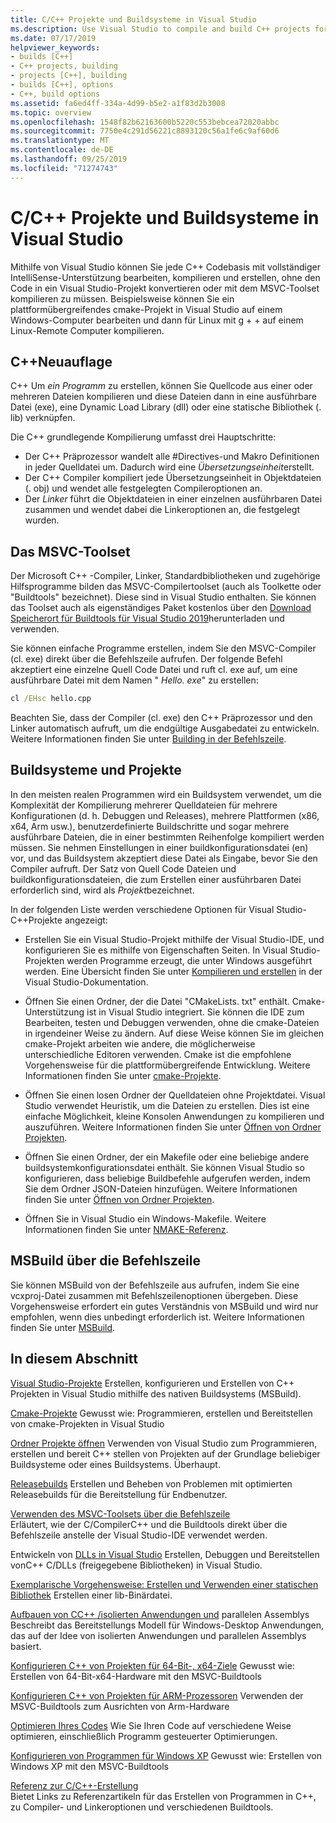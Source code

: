 ```yaml
---
title: C/C++ Projekte und Buildsysteme in Visual Studio
ms.description: Use Visual Studio to compile and build C++ projects for Windows, ARM or Linux based on any project system.
ms.date: 07/17/2019
helpviewer_keywords:
- builds [C++]
- C++ projects, building
- projects [C++], building
- builds [C++], options
- C++, build options
ms.assetid: fa6ed4ff-334a-4d99-b5e2-a1f83d2b3008
ms.topic: overview
ms.openlocfilehash: 1548f82b62163600b5220c553bebcea72020abbc
ms.sourcegitcommit: 7750e4c291d56221c8893120c56a1fe6c9af60d6
ms.translationtype: MT
ms.contentlocale: de-DE
ms.lasthandoff: 09/25/2019
ms.locfileid: "71274743"
---
```

# <a name="cc-projects-and-build-systems-in-visual-studio"></a>C/C++ Projekte und Buildsysteme in Visual Studio

Mithilfe von Visual Studio können Sie jede C++ Codebasis mit vollständiger IntelliSense-Unterstützung bearbeiten, kompilieren und erstellen, ohne den Code in ein Visual Studio-Projekt konvertieren oder mit dem MSVC-Toolset kompilieren zu müssen. Beispielsweise können Sie ein plattformübergreifendes cmake-Projekt in Visual Studio auf einem Windows-Computer bearbeiten und dann für Linux mit g + + auf einem Linux-Remote Computer kompilieren.

## <a name="c-compilation"></a>C++Neuauflage

C++ Um *ein Programm* zu erstellen, können Sie Quellcode aus einer oder mehreren Dateien kompilieren und diese Dateien dann in eine ausführbare Datei (exe), eine Dynamic Load Library (dll) oder eine statische Bibliothek (. lib) verknüpfen. 

Die C++ grundlegende Kompilierung umfasst drei Hauptschritte:

- Der C++ Präprozessor wandelt alle #Directives-und Makro Definitionen in jeder Quelldatei um. Dadurch wird eine *Übersetzungseinheit*erstellt.
- Der C++ Compiler kompiliert jede Übersetzungseinheit in Objektdateien (. obj) und wendet alle festgelegten Compileroptionen an.
- Der *Linker* führt die Objektdateien in einer einzelnen ausführbaren Datei zusammen und wendet dabei die Linkeroptionen an, die festgelegt wurden. 

## <a name="the-msvc-toolset"></a>Das MSVC-Toolset

Der Microsoft C++ -Compiler, Linker, Standardbibliotheken und zugehörige Hilfsprogramme bilden das MSVC-Compilertoolset (auch als Toolkette oder "Buildtools" bezeichnet). Diese sind in Visual Studio enthalten. Sie können das Toolset auch als eigenständiges Paket kostenlos über den [Download Speicherort für Buildtools für Visual Studio 2019](https://visualstudio.microsoft.com/downloads/#build-tools-for-visual-studio-2019)herunterladen und verwenden.

Sie können einfache Programme erstellen, indem Sie den MSVC-Compiler (cl. exe) direkt über die Befehlszeile aufrufen. Der folgende Befehl akzeptiert eine einzelne Quell Code Datei und ruft cl. exe auf, um eine ausführbare Datei mit dem Namen " *Hello. exe*" zu erstellen: 

```cmd
cl /EHsc hello.cpp
```
Beachten Sie, dass der Compiler (cl. exe) den C++ Präprozessor und den Linker automatisch aufruft, um die endgültige Ausgabedatei zu entwickeln.  Weitere Informationen finden Sie unter [Building in der Befehlszeile](building-on-the-command-line.md).

## <a name="build-systems-and-projects"></a>Buildsysteme und Projekte

In den meisten realen Programmen wird ein Buildsystem verwendet, um die Komplexität der Kompilierung mehrerer Quelldateien für mehrere Konfigurationen (d. h. Debuggen und Releases), mehrere Plattformen (x86, x64, Arm usw.), benutzerdefinierte Buildschritte und sogar mehrere ausführbare Dateien, die in einer bestimmten Reihenfolge kompiliert werden müssen. Sie nehmen Einstellungen in einer buildkonfigurationsdatei (en) vor, und das Buildsystem akzeptiert diese Datei als Eingabe, bevor Sie den Compiler aufruft. Der Satz von Quell Code Dateien und buildkonfigurationsdateien, die zum Erstellen einer ausführbaren Datei erforderlich sind, wird als *Projekt*bezeichnet. 

In der folgenden Liste werden verschiedene Optionen für Visual Studio- C++Projekte angezeigt:

- Erstellen Sie ein Visual Studio-Projekt mithilfe der Visual Studio-IDE, und konfigurieren Sie es mithilfe von Eigenschaften Seiten. In Visual Studio-Projekten werden Programme erzeugt, die unter Windows ausgeführt werden. Eine Übersicht finden Sie unter [Kompilieren und erstellen](/visualstudio/ide/compiling-and-building-in-visual-studio) in der Visual Studio-Dokumentation.

- Öffnen Sie einen Ordner, der die Datei "CMakeLists. txt" enthält. Cmake-Unterstützung ist in Visual Studio integriert. Sie können die IDE zum Bearbeiten, testen und Debuggen verwenden, ohne die cmake-Dateien in irgendeiner Weise zu ändern. Auf diese Weise können Sie im gleichen cmake-Projekt arbeiten wie andere, die möglicherweise unterschiedliche Editoren verwenden. Cmake ist die empfohlene Vorgehensweise für die plattformübergreifende Entwicklung. Weitere Informationen finden Sie unter [cmake-Projekte](cmake-projects-in-visual-studio.md).
 
- Öffnen Sie einen losen Ordner der Quelldateien ohne Projektdatei. Visual Studio verwendet Heuristik, um die Dateien zu erstellen. Dies ist eine einfache Möglichkeit, kleine Konsolen Anwendungen zu kompilieren und auszuführen. Weitere Informationen finden Sie unter [Öffnen von Ordner Projekten](open-folder-projects-cpp.md).

- Öffnen Sie einen Ordner, der ein Makefile oder eine beliebige andere buildsystemkonfigurationsdatei enthält. Sie können Visual Studio so konfigurieren, dass beliebige Buildbefehle aufgerufen werden, indem Sie dem Ordner JSON-Dateien hinzufügen. Weitere Informationen finden Sie unter [Öffnen von Ordner Projekten](open-folder-projects-cpp.md).
 
- Öffnen Sie in Visual Studio ein Windows-Makefile. Weitere Informationen finden Sie unter [NMAKE-Referenz](reference/nmake-reference.md).

## <a name="msbuild-from-the-command-line"></a>MSBuild über die Befehlszeile 

Sie können MSBuild von der Befehlszeile aus aufrufen, indem Sie eine vcxproj-Datei zusammen mit Befehlszeilenoptionen übergeben. Diese Vorgehensweise erfordert ein gutes Verständnis von MSBuild und wird nur empfohlen, wenn dies unbedingt erforderlich ist. Weitere Informationen finden Sie unter [MSBuild](msbuild-visual-cpp.md).

## <a name="in-this-section"></a>In diesem Abschnitt

[Visual Studio-Projekte](creating-and-managing-visual-cpp-projects.md) Erstellen, konfigurieren und Erstellen von C++ Projekten in Visual Studio mithilfe des nativen Buildsystems (MSBuild).

[Cmake-Projekte](cmake-projects-in-visual-studio.md) Gewusst wie: Programmieren, erstellen und Bereitstellen von cmake-Projekten in Visual Studio

[Ordner Projekte öffnen](open-folder-projects-cpp.md) Verwenden von Visual Studio zum Programmieren, erstellen und bereit C++ stellen von Projekten auf der Grundlage beliebiger Buildsysteme oder eines Buildsystems. Überhaupt. 

[Releasebuilds](release-builds.md) Erstellen und Beheben von Problemen mit optimierten Releasebuilds für die Bereitstellung für Endbenutzer.

[Verwenden des MSVC-Toolsets über die Befehlszeile](building-on-the-command-line.md)<br/>
Erläutert, wie der C/CompilerC++ und die Buildtools direkt über die Befehlszeile anstelle der Visual Studio-IDE verwendet werden.

Entwickeln von [DLLs in Visual Studio](dlls-in-visual-cpp.md) Erstellen, Debuggen und Bereitstellen vonC++ C/DLLs (freigegebene Bibliotheken) in Visual Studio.

[Exemplarische Vorgehensweise: Erstellen und Verwenden einer statischen Bibliothek](walkthrough-creating-and-using-a-static-library-cpp.md) Erstellen einer lib-Binärdatei.

[Aufbauen von CC++ /isolierten Anwendungen und](building-c-cpp-isolated-applications-and-side-by-side-assemblies.md) parallelen Assemblys Beschreibt das Bereitstellungs Modell für Windows-Desktop Anwendungen, das auf der Idee von isolierten Anwendungen und parallelen Assemblys basiert.

[Konfigurieren C++ von Projekten für 64-Bit-, x64-Ziele](configuring-programs-for-64-bit-visual-cpp.md) Gewusst wie: Erstellen von 64-Bit-x64-Hardware mit den MSVC-Buildtools

[Konfigurieren C++ von Projekten für ARM-Prozessoren](configuring-programs-for-arm-processors-visual-cpp.md) Verwenden der MSVC-Buildtools zum Ausrichten von Arm-Hardware

[Optimieren Ihres Codes](optimizing-your-code.md) Wie Sie Ihren Code auf verschiedene Weise optimieren, einschließlich Programm gesteuerter Optimierungen.

[Konfigurieren von Programmen für Windows XP](configuring-programs-for-windows-xp.md) Gewusst wie: Erstellen von Windows XP mit den MSVC-Buildtools

[Referenz zur C/C++-Erstellung](reference/c-cpp-building-reference.md)<br/>
Bietet Links zu Referenzartikeln für das Erstellen von Programmen in C++, zu Compiler- und Linkeroptionen und verschiedenen Buildtools.
